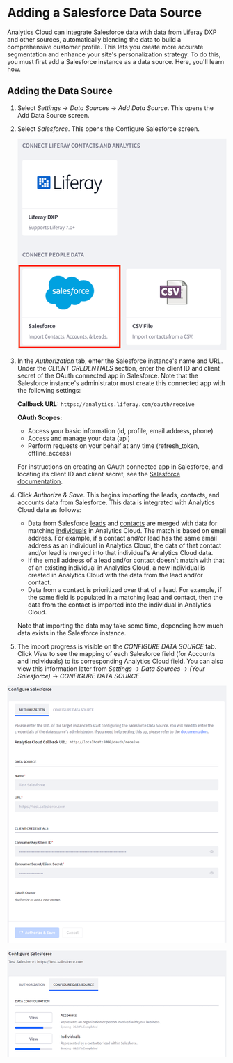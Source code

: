 # Adding a Salesforce Data Source [](id=adding-a-salesforce-data-source)

Analytics Cloud can integrate Salesforce data with data from Liferay DXP and 
other sources, automatically blending the data to build a comprehensive customer 
profile. This lets you create more accurate segmentation and enhance your site's 
personalization strategy. To do this, you must first add a Salesforce instance 
as a data source. Here, you'll learn how. 

## Adding the Data Source [](id=adding-the-data-source)

1.  Select *Settings* &rarr; *Data Sources* &rarr; *Add Data Source*. This opens 
    the Add Data Source screen. 

2.  Select *Salesforce*. This opens the Configure Salesforce screen. 

    ![Figure 1: Select Salesforce from the Add Data Source screen.](../../images/salesforce-data-source.png)

3.  In the *Authorization* tab, enter the Salesforce instance's name and URL. 
    Under the *CLIENT CREDENTIALS* section, enter the client ID and client 
    secret of the OAuth connected app in Salesforce. Note that the Salesforce 
    instance's administrator must create this connected app with the following 
    settings: 

    **Callback URL:** `https://analytics.liferay.com/oauth/receive`

    **OAuth Scopes:** 
    -   Access your basic information (id, profile, email address, phone) 
    -   Access and manage your data (api) 
    -   Perform requests on your behalf at any time (refresh_token, offline_access) 

    For instructions on creating an OAuth connected app in Salesforce, and 
    locating its client ID and client secret, see the 
    [Salesforce documentation](https://help.salesforce.com/articleView?id=connected_app_overview.htm&type=5). 

4.  Click *Authorize & Save*. This begins importing the leads, contacts, and 
    accounts data from Salesforce. This data is integrated with Analytics Cloud 
    data as follows: 

    -   Data from Salesforce 
        [leads](https://help.salesforce.com/articleView?id=leads_def.htm&type=5) 
        and 
        [contacts](https://help.salesforce.com/articleView?id=contacts_overview.htm&type=5) 
        are merged with data for matching 
        [individuals](https://help.liferay.com/hc/en-us/articles/360006946171-Profiling-Individuals) 
        in Analytics Cloud. The match is based on email address. For example, if 
        a contact and/or lead has the same email address as an individual in 
        Analytics Cloud, the data of that contact and/or lead is merged into 
        that individual's Analytics Cloud data. 
    -   If the email address of a lead and/or contact doesn't match with that of 
        an existing individual in Analytics Cloud, a new individual is created 
        in Analytics Cloud with the data from the lead and/or contact. 
    -   Data from a contact is prioritized over that of a lead. For example, if 
        the same field is populated in a matching lead and contact, then the 
        data from the contact is imported into the individual in Analytics 
        Cloud. 

    Note that importing the data may take some time, depending how much data 
    exists in the Salesforce instance. 

5.  The import progress is visible on the *CONFIGURE DATA SOURCE* tab. Click 
    *View* to see the mapping of each Salesforce field (for Accounts and 
    Individuals) to its corresponding Analytics Cloud field. You can also view 
    this information later from *Settings* &rarr; *Data Sources* &rarr; 
    *(Your Salesforce)* &rarr; *CONFIGURE DATA SOURCE*. 

![Figure 2: Enter the information needed to connect to your Salesforce instance.](../../images/salesforce-auth.png)

![Figure 3: The CONFIGURE DATA SOURCE tab shows the status of the accounts and individuals imported from Salesforce, as well as the field mapping.](../../images/salesforce-config.png)

